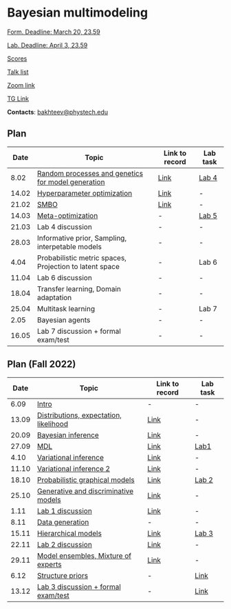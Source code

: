 # Bayesian multimodeling


[Form. Deadline: March 20, 23.59](https://docs.google.com/forms/d/e/1FAIpQLSeC9uW3qPfZiHuaVRwl8oBCrlN94JQ_vXtv763OfleArEkchg/viewform?usp=sf_link)

[Lab. Deadline: April 3, 23.59](lab5)

[Scores](eval.md)

[Talk list](talks.md)

[Zoom link](https://m1p.org/go_zoom2)

[TG Link](https://t.me/+DLmfDBvgk9NiNTFi)

**Contacts**: bakhteev@phystech.edu
## Plan 
|Date|Topic|Link to record|Lab task|
| --- | --- | --- | --- |
| 8.02 | [Random processes and genetics for model generation](slides/slides_12_evolution.pdf) | [Link](https://www.youtube.com/watch?v=VjKWeiGq0NM) | [Lab 4](lab4) |
| 14.02 | [Hyperparameter optimization](slides/slides_13_hyper.pdf) | [Link](https://www.youtube.com/watch?v=xHjfkgOdbco) | - |
| 21.02 | [SMBO](slides/slides_14_smbo.pdf) | [Link](https://www.youtube.com/watch?v=njplxS_iRz8) | - |
| 14.03 | [Meta-optimization](slides/slides_15_meta.pdf) | - | [Lab 5](lab5) |
| 21.03 | Lab 4 discussion | - | - |
| 28.03 |   Informative prior, Sampling, interpetable models| - | - |
| 4.04 |Probabilistic metric spaces, Projection to latent space  | - | Lab 6 |
| 11.04 | Lab 6 discussion | - | - |
| 18.04 | Transfer learning, Domain adaptation | - | - |
| 25.04 | Multitask learning  | - | Lab 7 |
| 2.05 | Bayesian agents | - | - |
| 16.05 | Lab 7 discussion + formal exam/test | - | - |

## Plan (Fall 2022)
|Date|Topic|Link to record|Lab task|
| --- | --- | --- | --- |
| 6.09 |  [Intro](slides/slides_0_intro.pdf) | - | - |
| 13.09 |  [Distributions, expectation, likelihood](slides/slides_1_distributions.pdf) | [Link](https://www.youtube.com/watch?v=NzjzoJvSRLw) | - |
| 20.09 |  [Bayesian inference](slides/slides_2_inference.pdf) | [Link](https://www.youtube.com/watch?v=CtpEwFfb9QI) | - |
| 27.09 |  [MDL](slides/slides_3_mdl.pdf) | [Link](https://www.youtube.com/watch?v=nJLGfBJvZzg) | [Lab1](lab1) |
| 4.10 | [Variational inference](slides/slides_4_var1.pdf) | [Link](https://www.youtube.com/watch?v=m0HM6y4zMac) | - |
| 11.10 |  [Variational inference 2](slides/slides_5_var2.pdf) | [Link](https://www.youtube.com/watch?v=BMDV1KkktzA) | - |
| 18.10 | [Probabilistic graphical models](slides/slides_6_graph.pdf) | [Link](https://www.youtube.com/watch?v=cna0ovGvmC0) | [Lab 2](lab2) |
| 25.10 | [Generative and discriminative models](slides/slides_7_gendisc.pdf) | [Link](https://www.youtube.com/watch?v=C86NsPJu5Hw) | - |
| 1.11 |  [Lab 1 discussion](lab1)  | [Link](https://www.youtube.com/watch?v=kgnpV1epXwU) | - |
| 8.11 | [Data generation](slides/slides_8_generative.pdf)  | - | - |
| 15.11 |[Hierarchical models](slides/slides_9_hier.pdf)  | [Link](https://www.youtube.com/watch?v=JGOO4_QQTbM&t=1s) | [Lab 3](lab3) |
| 22.11 |  [Lab 2 discussion](lab2) | [Link](https://www.youtube.com/watch?v=KGWn02jcWu4&t=24s) | - |
| 29.11 | [Model ensembles, Mixture of experts](slides/slides10_ens.pdf)   | [Link](https://www.youtube.com/watch?v=u-6tOnU5ttg) | - |
| 6.12 |  [Structure priors](slides/slides_11_structure.pdf) | - | [Link](https://www.youtube.com/watch?v=JDs5PM-NnY0) |
| 13.12 | [Lab 3 discussion + formal exam/test](lab3) | - | [Link](https://www.youtube.com/watch?v=AhbwLe5TscI&list=PLk4h7dmY2eYGkLXj0K8BNKs-WuqWS46xL&index=13) |


